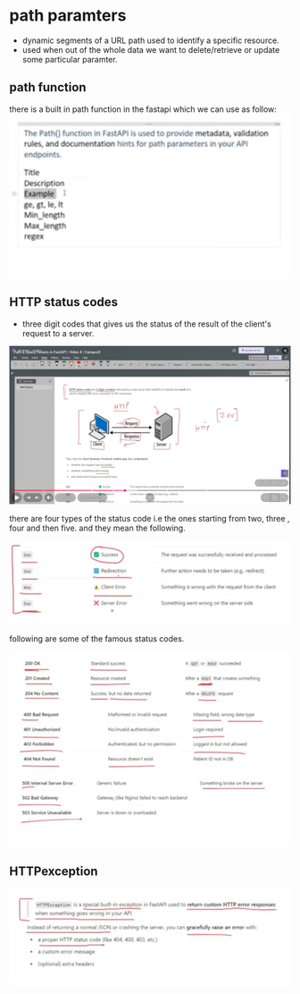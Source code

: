 # path paramters
- dynamic segments of a URL path used to identify a specific resource.  
- used when out of the whole data we want to delete/retrieve or update some particular paramter.  

## path function
there is a built in path function in the fastapi which we can use as follow:  
![alt text](image-5.png)

## HTTP status codes
- three digit codes that gives us the status of the result of the client's request to a server.  

![alt text](image-6.png)

there are four types of the status code i.e the ones starting from two, three , four and then five. and they mean the following.  

![alt text](image-7.png)

following are some of the famous status codes.  

![alt text](image-8.png)

## HTTPexception

![alt text](image-9.png)

